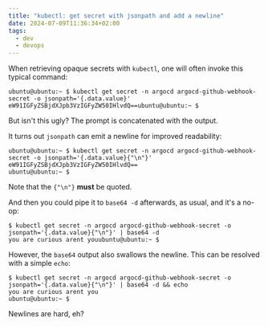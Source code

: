 ```yaml
---
title: "kubectl: get secret with jsonpath and add a newline"
date: 2024-07-09T11:36:34+02:00
tags:
  - dev
  - devops
---
```


When retrieving opaque secrets with `kubectl`, one will often invoke this
typical command:

```shell
ubuntu@ubuntu:~ $ kubectl get secret -n argocd argocd-github-webhook-secret -o jsonpath='{.data.value}'
eW91IGFyZSBjdXJpb3VzIGFyZW50IHlvdQ==ubuntu@ubuntu:~ $
```

But isn't this ugly? The prompt is concatenated with the output.

<!--more-->

It turns out `jsonpath` can emit a newline for improved readability:

```shell
ubuntu@ubuntu:~ $ kubectl get secret -n argocd argocd-github-webhook-secret -o jsonpath='{.data.value}{"\n"}'
eW91IGFyZSBjdXJpb3VzIGFyZW50IHlvdQ==
ubuntu@ubuntu:~ $
```

Note that the `{"\n"}` **must** be quoted.

And then you could pipe it to `base64 -d` afterwards, as usual, and it's a no-op:

```shell
$ kubectl get secret -n argocd argocd-github-webhook-secret -o jsonpath='{.data.value}{"\n"}' | base64 -d
you are curious arent youubuntu@ubuntu:~ $
```

However, the `base64` output also swallows the newline. This can be resolved
with a simple `echo`:

```shell
$ kubectl get secret -n argocd argocd-github-webhook-secret -o jsonpath='{.data.value}{"\n"}' | base64 -d && echo
you are curious arent you
ubuntu@ubuntu:~ $
```

Newlines are hard, eh?
